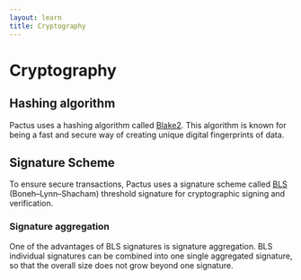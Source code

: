 ```yaml
---
layout: learn
title: Cryptography
---
```


# Cryptography

## Hashing algorithm

Pactus uses a hashing algorithm called [Blake2](https://www.blake2.net/).
This algorithm is known for being a fast and secure way of creating unique digital fingerprints of data.

## Signature Scheme

To ensure secure transactions, Pactus uses a signature scheme called
[BLS](https://datatracker.ietf.org/doc/draft-irtf-cfrg-bls-signature/) (Boneh–Lynn–Shacham)
threshold signature for cryptographic signing and verification.

### Signature aggregation

One of the advantages of BLS signatures is signature aggregation. BLS individual signatures can be
combined into one single aggregated signature, so that the overall size does not grow beyond one
signature.
